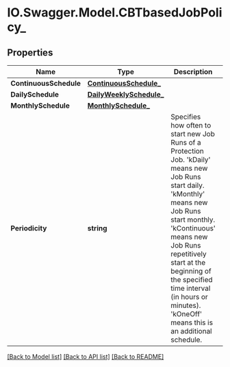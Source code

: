 # IO.Swagger.Model.CBTbasedJobPolicy_
## Properties

Name | Type | Description | Notes
------------ | ------------- | ------------- | -------------
**ContinuousSchedule** | [**ContinuousSchedule_**](ContinuousSchedule_.md) |  | [optional] 
**DailySchedule** | [**DailyWeeklySchedule_**](DailyWeeklySchedule_.md) |  | [optional] 
**MonthlySchedule** | [**MonthlySchedule_**](MonthlySchedule_.md) |  | [optional] 
**Periodicity** | **string** | Specifies how often to start new Job Runs of a Protection Job. &#39;kDaily&#39; means new Job Runs start daily. &#39;kMonthly&#39; means new Job Runs start monthly. &#39;kContinuous&#39; means new Job Runs repetitively start at the beginning of the specified time interval (in hours or minutes). &#39;kOneOff&#39; means this is an additional schedule. | [optional] 

[[Back to Model list]](../README.md#documentation-for-models) [[Back to API list]](../README.md#documentation-for-api-endpoints) [[Back to README]](../README.md)

